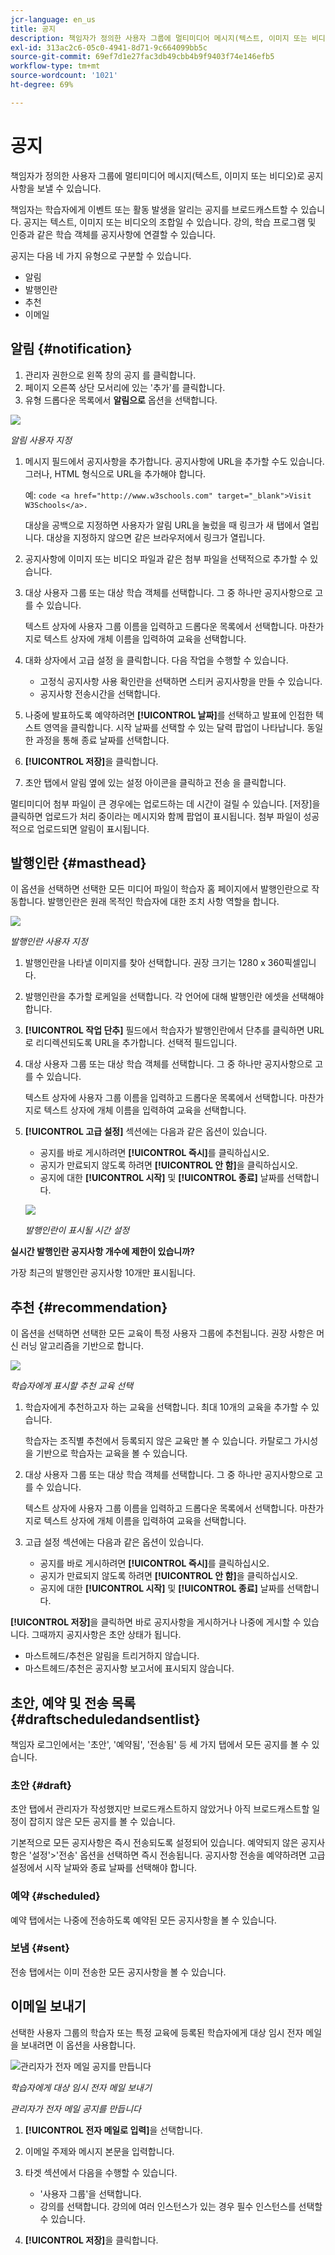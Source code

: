 ```yaml
---
jcr-language: en_us
title: 공지
description: 책임자가 정의한 사용자 그룹에 멀티미디어 메시지(텍스트, 이미지 또는 비디오)로 공지사항을 보낼 수 있습니다.
exl-id: 313ac2c6-05c0-4941-8d71-9c664099bb5c
source-git-commit: 69ef7d1e27fac3db49cbb4b9f9403f74e146efb5
workflow-type: tm+mt
source-wordcount: '1021'
ht-degree: 69%

---
```


# 공지

책임자가 정의한 사용자 그룹에 멀티미디어 메시지(텍스트, 이미지 또는 비디오)로 공지사항을 보낼 수 있습니다.

책임자는 학습자에게 이벤트 또는 활동 발생을 알리는 공지를 브로드캐스트할 수 있습니다. 공지는 텍스트, 이미지 또는 비디오의 조합일 수 있습니다. 강의, 학습 프로그램 및 인증과 같은 학습 객체를 공지사항에 연결할 수 있습니다.

공지는 다음 네 가지 유형으로 구분할 수 있습니다.

* 알림
* 발행인란
* 추천
* 이메일

## 알림 {#notification}

1. 관리자 권한으로 왼쪽 창의 공지 를 클릭합니다.
1. 페이지 오른쪽 상단 모서리에 있는 &#39;추가&#39;를 클릭합니다.
1. 유형 드롭다운 목록에서 **알림으로** 옵션을 선택합니다.

![](assets/as-notofocation.png)

*알림 사용자 지정*

1. 메시지 필드에서 공지사항을 추가합니다. 공지사항에 URL을 추가할 수도 있습니다. 그러나, HTML 형식으로 URL을 추가해야 합니다.

   예: `code <a href="http://www.w3schools.com" target="_blank">Visit W3Schools</a>.`

   대상을 공백으로 지정하면 사용자가 알림 URL을 눌렀을 때 링크가 새 탭에서 열립니다. 대상을 지정하지 않으면 같은 브라우저에서 링크가 열립니다.

1. 공지사항에 이미지 또는 비디오 파일과 같은 첨부 파일을 선택적으로 추가할 수 있습니다.
1. 대상 사용자 그룹 또는 대상 학습 객체를 선택합니다. 그 중 하나만 공지사항으로 고를 수 있습니다.

   텍스트 상자에 사용자 그룹 이름을 입력하고 드롭다운 목록에서 선택합니다. 마찬가지로 텍스트 상자에 개체 이름을 입력하여 교육을 선택합니다.

1. 대화 상자에서 고급 설정 을 클릭합니다. 다음 작업을 수행할 수 있습니다.

   * 고정식 공지사항 사용 확인란을 선택하면 스티커 공지사항을 만들 수 있습니다.
   * 공지사항 전송시간을 선택합니다.

1. 나중에 발표하도록 예약하려면 **[!UICONTROL 날짜]**&#x200B;를 선택하고 발표에 인접한 텍스트 영역을 클릭합니다. 시작 날짜를 선택할 수 있는 달력 팝업이 나타납니다. 동일한 과정을 통해 종료 날짜를 선택합니다.
1. **[!UICONTROL 저장]**&#x200B;을 클릭합니다.
1. 초안 탭에서 알림 옆에 있는 설정 아이콘을 클릭하고 전송 을 클릭합니다.

멀티미디어 첨부 파일이 큰 경우에는 업로드하는 데 시간이 걸릴 수 있습니다. [저장]을 클릭하면 업로드가 처리 중이라는 메시지와 함께 팝업이 표시됩니다. 첨부 파일이 성공적으로 업로드되면 알림이 표시됩니다.

## 발행인란 {#masthead}

이 옵션을 선택하면 선택한 모든 미디어 파일이 학습자 홈 페이지에서 발행인란으로 작동합니다. 발행인란은 원래 목적인 학습자에 대한 조치 사항 역할을 합니다.

![](assets/masthead-announcement.png)

*발행인란 사용자 지정*

1. 발행인란을 나타낼 이미지를 찾아 선택합니다. 권장 크기는 1280 x 360픽셀입니다.
1. 발행인란을 추가할 로케일을 선택합니다. 각 언어에 대해 발행인란 에셋을 선택해야 합니다.
1. **[!UICONTROL 작업 단추]** 필드에서 학습자가 발행인란에서 단추를 클릭하면 URL로 리디렉션되도록 URL을 추가합니다. 선택적 필드입니다.
1. 대상 사용자 그룹 또는 대상 학습 객체를 선택합니다. 그 중 하나만 공지사항으로 고를 수 있습니다.

   텍스트 상자에 사용자 그룹 이름을 입력하고 드롭다운 목록에서 선택합니다. 마찬가지로 텍스트 상자에 개체 이름을 입력하여 교육을 선택합니다.

1. **[!UICONTROL 고급 설정]** 섹션에는 다음과 같은 옵션이 있습니다.

   * 공지를 바로 게시하려면 **[!UICONTROL 즉시]**&#x200B;를 클릭하십시오.
   * 공지가 만료되지 않도록 하려면 **[!UICONTROL 안 함]**&#x200B;을 클릭하십시오.
   * 공지에 대한 **[!UICONTROL 시작]** 및 **[!UICONTROL 종료]** 날짜를 선택합니다.

   ![](assets/advanced-settings.png)

   *발행인란이 표시될 시간 설정*

**실시간 발행인란 공지사항 개수에 제한이 있습니까?**

가장 최근의 발행인란 공지사항 10개만 표시됩니다.

## 추천 {#recommendation}

이 옵션을 선택하면 선택한 모든 교육이 특정 사용자 그룹에 추천됩니다. 권장 사항은 머신 러닝 알고리즘을 기반으로 합니다.

![](assets/recommendation-announcement.png)

*학습자에게 표시할 추천 교육 선택*

1. 학습자에게 추천하고자 하는 교육을 선택합니다. 최대 10개의 교육을 추가할 수 있습니다.

   학습자는 조직별 추천에서 등록되지 않은 교육만 볼 수 있습니다. 카탈로그 가시성을 기반으로 학습자는 교육을 볼 수 있습니다.

1. 대상 사용자 그룹 또는 대상 학습 객체를 선택합니다. 그 중 하나만 공지사항으로 고를 수 있습니다.

   텍스트 상자에 사용자 그룹 이름을 입력하고 드롭다운 목록에서 선택합니다. 마찬가지로 텍스트 상자에 개체 이름을 입력하여 교육을 선택합니다.

1. 고급 설정 섹션에는 다음과 같은 옵션이 있습니다.

   * 공지를 바로 게시하려면 **[!UICONTROL 즉시]**&#x200B;를 클릭하십시오.
   * 공지가 만료되지 않도록 하려면 **[!UICONTROL 안 함]**&#x200B;을 클릭하십시오.
   * 공지에 대한 **[!UICONTROL 시작]** 및 **[!UICONTROL 종료]** 날짜를 선택합니다.

   <!--![](assets/advanced-settings.png)-->

**[!UICONTROL 저장]**&#x200B;을 클릭하면 바로 공지사항을 게시하거나 나중에 게시할 수 있습니다. 그때까지 공지사항은 초안 상태가 됩니다.

* 마스트헤드/추천은 알림을 트리거하지 않습니다.
* 마스트헤드/추천은 공지사항 보고서에 표시되지 않습니다.

## 초안, 예약 및 전송 목록 {#draftscheduledandsentlist}

책임자 로그인에서는 &#39;초안&#39;, &#39;예약됨&#39;, &#39;전송됨&#39; 등 세 가지 탭에서 모든 공지를 볼 수 있습니다.

<!--![](assets/three-tabs-announcement1.png)-->

### 초안 {#draft}

초안 탭에서 관리자가 작성했지만 브로드캐스트하지 않았거나 아직 브로드캐스트할 일정이 잡히지 않은 모든 공지를 볼 수 있습니다.

기본적으로 모든 공지사항은 즉시 전송되도록 설정되어 있습니다. 예약되지 않은 공지사항은 &#39;설정&#39;>&#39;전송&#39; 옵션을 선택하면 즉시 전송됩니다. 공지사항 전송을 예약하려면 고급 설정에서 시작 날짜와 종료 날짜를 선택해야 합니다.

### 예약 {#scheduled}

예약 탭에서는 나중에 전송하도록 예약된 모든 공지사항을 볼 수 있습니다.

### 보냄 {#sent}

전송 탭에서는 이미 전송한 모든 공지사항을 볼 수 있습니다.

## 이메일 보내기

선택한 사용자 그룹의 학습자 또는 특정 교육에 등록된 학습자에게 대상 임시 전자 메일을 보내려면 이 옵션을 사용합니다.

![관리자가 전자 메일 공지를 만듭니다](assets/email-announcement-admin.png)

*학습자에게 대상 임시 전자 메일 보내기*

*관리자가 전자 메일 공지를 만듭니다*

1. **[!UICONTROL 전자 메일로 입력]**&#x200B;을 선택합니다.
1. 이메일 주제와 메시지 본문을 입력합니다.
1. 타겟 섹션에서 다음을 수행할 수 있습니다.

   * &#39;사용자 그룹&#39;을 선택합니다.
   * 강의를 선택합니다. 강의에 여러 인스턴스가 있는 경우 필수 인스턴스를 선택할 수 있습니다.

1. **[!UICONTROL 저장]**&#x200B;을 클릭합니다.
